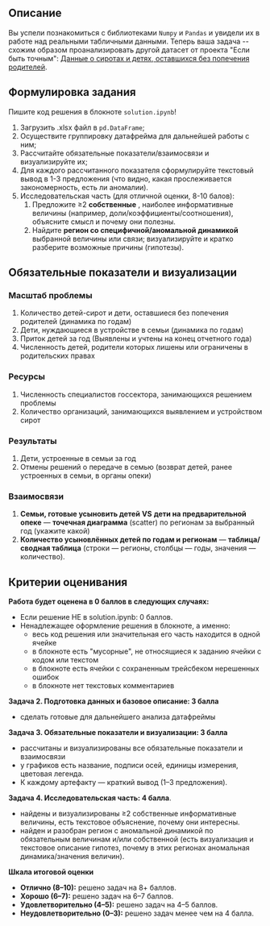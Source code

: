 ## Описание

Вы успели познакомиться с библиотеками `Numpy` и `Pandas` и увидели их в работе над реальными табличными данными. Теперь ваша задача -- схожим образом проанализировать другой датасет от проекта "Если быть точным": [Данные о сиротах и детях, оставшихся без попечения родителей](https://tochno.st/datasets/orphans).

## Формулировка задания

Пишите код решения в блокноте `solution.ipynb`!

1. Загрузить .xlsx файл в `pd.DataFrame`;
2. Осуществите группировку датафрейма для дальнейшей работы с ним;
3. Рассчитайте обязательные показатели/взаимосвязи и визуализируйте их;
4. Для каждого рассчитанного показателя сформулируйте текстовый вывод в 1-3 предложения (что видно, какая прослеживается закономерность, есть ли аномалии).
5. Исследовательская часть (для отличной оценки, 8-10 балов):
   1. Предложите ≥2  **собственные** , наиболее информативные величины (например, доли/коэффициенты/соотношения), объясните смысл и почему они полезны.
   2. Найдите **регион со специфичной/аномальной динамикой** выбранной величины или связи; визуализируйте и кратко разберите возможные причины (гипотезы).

## Обязательные показатели и визуализации

### Масштаб проблемы

1. Количество детей-сирот и дети, оставшиеся без попечения родителей (динамика по годам)
2. Дети, нуждающиеся в устройстве в семьи (динамика по годам)
3. Приток детей за год (Выявлены и учтены на конец отчетного года)
4. Численность детей, родители которых лишены или ограничены в родительских правах

### Ресурсы

1. Численность специалистов госсектора, занимающихся решением проблемы
2. Количество организаций, занимающихся выявлением и устройством сирот

### Результаты

1. Дети, устроенные в семьи за год
2. Отмены решений о передаче в семью (возврат детей, ранее устроенных в семьи, в органы опеки)

### Взаимосвязи

1. **Семьи, готовые усыновить детей** **VS** **дети на предварительной опеке** — **точечная диаграмма** (scatter) по регионам за выбранный год (укажите какой)
2. **Количество усыновлённых детей по годам и регионам** — **таблица/сводная таблица** (строки — регионы, столбцы — годы, значения — количество).

## Критерии оценивания

**Работа будет оценена в 0 баллов в следующих случаях:**

- Если решение НЕ в solution.ipynb: 0 баллов.
- Ненадлежащее оформление решения в блокноте, а именно:
  - весь код решения  или значительная его часть находится в одной ячейке
  - в блокноте есть "мусорные", не относящиеся к заданию ячейки с кодом или текстом
  - в блокноте есть ячейки с сохраненным трейсбеком нерешенных ошибок
  - в блокноте нет текстовых комментариев

**Задача 2. Подготовка данных и базовое описание: 3 балла**

* сделать готовые для дальнейшего анализа датафреймы

**Задача 3. Обязательные показатели и визуализации: 3 балла**

* рассчитаны и визуализированы все обязательные показатели и взаимосвязи
* у графиков есть название, подписи осей, единицы измерения, цветовая легенда.
* К каждому артефакту — краткий вывод (1–3 предложения).

**Задача 4. Исследовательская часть: 4 балла**.

* найдены и визуализированы ≥2 собственные информативные величины, есть текстовое объяснение, почему они интересны.
* найден и разобран регион с аномальной динамикой по обязательным величинам и/или собственной (есть визуализация и текстовое описание гипотез, почему в этих регионах аномальная динамика/значения величин).

**Шкала итоговой оценки**

* **Отлично (8–10):** решено задач на 8+ баллов.
* **Хорошо (6–7):** решено задач на 6–7 баллов.
* **Удовлетворительно (4–5):** решено задач на 4–5 баллов.
* **Неудовлетворительно (0–3):** решено задач менее чем на 4 балла.